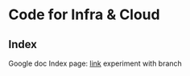 # Code for Infra & Cloud

## Index
Google doc Index page: [link](https://docs.google.com/document/d/11eB_Nn6hbAIzmPZbQq3qikNAq9rTDw79tsIYE3mMJ3I/edit?usp=sharing)
experiment with branch
